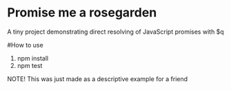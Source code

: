 # Promise me a rosegarden

A tiny project demonstrating direct resolving of JavaScript promises with $q

#How to use

1. npm install
2. npm test


NOTE! This was just made as a descriptive example for a friend